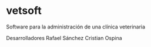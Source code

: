 # vetsoft
Software para la administración de una clínica veterinaria

Desarrolladores
Rafael Sánchez
Cristian Ospina
